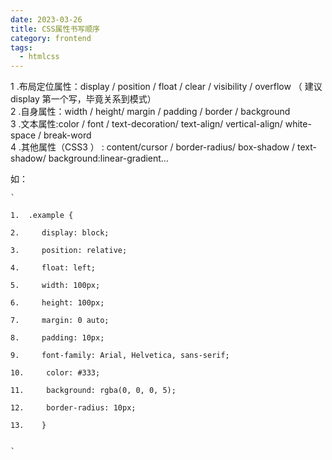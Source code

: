 ```yaml
---
date: 2023-03-26
title: CSS属性书写顺序
category: frontend
tags:
  - htmlcss
---
```


1 .布局定位属性：display / position / float / clear / visibility / overflow （ 建议 display 第一个写，毕竟关系到模式）  
2 .自身属性：width / height/ margin / padding / border / background  
3 .文本属性:color / font / text-decoration/ text-align/ vertical-align/ white- space / break-word  
4 .其他属性（CSS3 ） : content/cursor / border-radius/ box-shadow / text-shadow/ background:linear-gradient…

如：

```
`

1.  .example {
    
2.     display: block;
    
3.     position: relative;
    
4.     float: left;
    
5.     width: 100px;
    
6.     height: 100px;
    
7.     margin: 0 auto;
    
8.     padding: 10px;
    
9.     font-family: Arial, Helvetica, sans-serif;
    
10.     color: #333;
    
11.     background: rgba(0, 0, 0, 5);
    
12.     border-radius: 10px;
    
13.    }
    

`


```